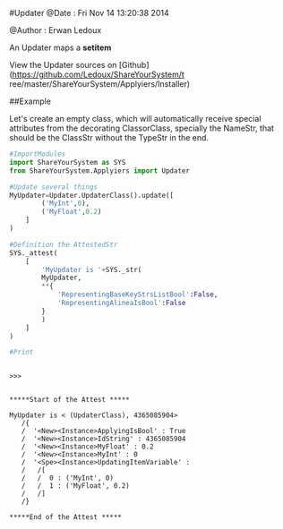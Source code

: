 
#Updater
 @Date : Fri Nov 14 13:20:38 2014

@Author : Erwan Ledoux



An Updater maps a __setitem__





<!--
FrozenIsBool False
-->

View the Updater sources on [Github](https://github.com/Ledoux/ShareYourSystem/t
ree/master/ShareYourSystem/Applyiers/Installer)




<!---
FrozenIsBool True
-->

##Example

Let's create an empty class, which will automatically receive
special attributes from the decorating ClassorClass,
specially the NameStr, that should be the ClassStr
without the TypeStr in the end.

```python
#ImportModules
import ShareYourSystem as SYS
from ShareYourSystem.Applyiers import Updater

#Update several things
MyUpdater=Updater.UpdaterClass().update([
        ('MyInt',0),
        ('MyFloat',0.2)
    ]
)

#Definition the AttestedStr
SYS._attest(
    [
        'MyUpdater is '+SYS._str(
        MyUpdater,
        **{
            'RepresentingBaseKeyStrsListBool':False,
            'RepresentingAlineaIsBool':False
        }
        )
    ]
)

#Print



```


```console
>>>


*****Start of the Attest *****

MyUpdater is < (UpdaterClass), 4365085904>
   /{
   /  '<New><Instance>ApplyingIsBool' : True
   /  '<New><Instance>IdString' : 4365085904
   /  '<New><Instance>MyFloat' : 0.2
   /  '<New><Instance>MyInt' : 0
   /  '<Spe><Instance>UpdatingItemVariable' :
   /   /[
   /   /  0 : ('MyInt', 0)
   /   /  1 : ('MyFloat', 0.2)
   /   /]
   /}

*****End of the Attest *****



```

